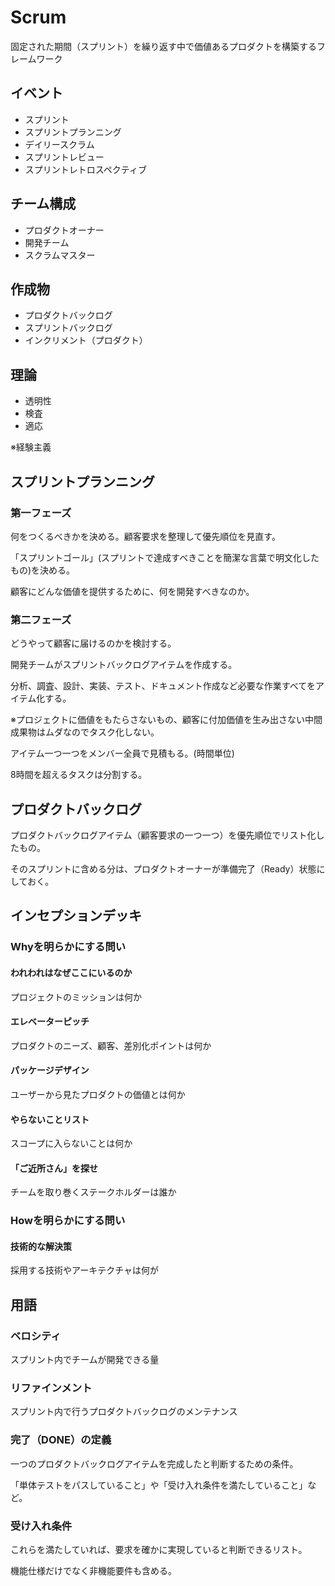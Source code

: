 # Scrum

固定された期間（スプリント）を繰り返す中で価値あるプロダクトを構築するフレームワーク

## イベント

- スプリント
- スプリントプランニング
- デイリースクラム
- スプリントレビュー
- スプリントレトロスペクティブ

## チーム構成

- プロダクトオーナー
- 開発チーム
- スクラムマスター

## 作成物

- プロダクトバックログ
- スプリントバックログ
- インクリメント（プロダクト）

## 理論

- 透明性
- 検査
- 適応

※経験主義

## スプリントプランニング

### 第一フェーズ

何をつくるべきかを決める。顧客要求を整理して優先順位を見直す。

「スプリントゴール」(スプリントで達成すべきことを簡潔な言葉で明文化したもの)を決める。

顧客にどんな価値を提供するために、何を開発すべきなのか。

### 第二フェーズ

どうやって顧客に届けるのかを検討する。

開発チームがスプリントバックログアイテムを作成する。

分析、調査、設計、実装、テスト、ドキュメント作成など必要な作業すべてをアイテム化する。

※プロジェクトに価値をもたらさないもの、顧客に付加価値を生み出さない中間成果物はムダなのでタスク化しない。

アイテム一つ一つをメンバー全員で見積もる。(時間単位)

8時間を超えるタスクは分割する。

## プロダクトバックログ

プロダクトバックログアイテム（顧客要求の一つ一つ）を優先順位でリスト化したもの。

そのスプリントに含める分は、プロダクトオーナーが準備完了（Ready）状態にしておく。

## インセプションデッキ

### Whyを明らかにする問い

#### われわれはなぜここにいるのか

プロジェクトのミッションは何か

#### エレベーターピッチ

プロダクトのニーズ、顧客、差別化ポイントは何か

#### パッケージデザイン

ユーザーから見たプロダクトの価値とは何か

#### やらないことリスト

スコープに入らないことは何か

#### 「ご近所さん」を探せ

チームを取り巻くステークホルダーは誰か

### Howを明らかにする問い

#### 技術的な解決策

採用する技術やアーキテクチャは何が

## 用語

### ベロシティ

スプリント内でチームが開発できる量

### リファインメント

スプリント内で行うプロダクトバックログのメンテナンス

### 完了（DONE）の定義

一つのプロダクトバックログアイテムを完成したと判断するための条件。

「単体テストをパスしていること」や「受け入れ条件を満たしていること」など。

### 受け入れ条件

これらを満たしていれば、要求を確かに実現していると判断できるリスト。

機能仕様だけでなく非機能要件も含める。







